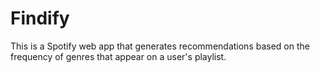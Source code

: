 # Findify

This is a Spotify web app that generates recommendations based on the frequency of genres that appear on a user's playlist.
